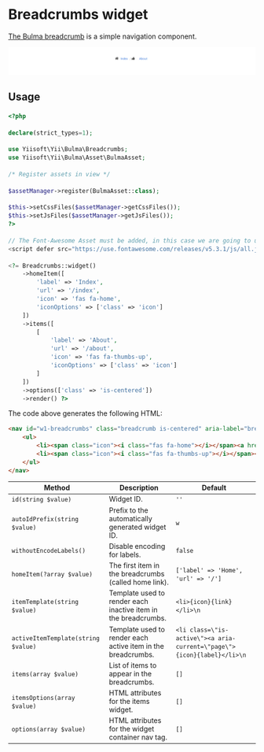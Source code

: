 # Breadcrumbs widget

[The Bulma breadcrumb](https://bulma.io/documentation/components/breadcrumb/) is a simple navigation component.

<p align="center">
    <img src="images/breadcrumbs.png">
</p>

## Usage

```php
<?php

declare(strict_types=1);

use Yiisoft\Yii\Bulma\Breadcrumbs;
use Yiisoft\Yii\Bulma\Asset\BulmaAsset;

/* Register assets in view */

$assetManager->register(BulmaAsset::class);

$this->setCssFiles($assetManager->getCssFiles());
$this->setJsFiles($assetManager->getJsFiles());
?>

// The Font-Awesome Asset must be added, in this case we are going to use an external library.
<script defer src="https://use.fontawesome.com/releases/v5.3.1/js/all.js"></script>

<?= Breadcrumbs::widget()
    ->homeItem([
        'label' => 'Index',
        'url' => '/index',
        'icon' => 'fas fa-home',
        'iconOptions' => ['class' => 'icon']
    ])
    ->items([
        [
            'label' => 'About',
            'url' => '/about',
            'icon' => 'fas fa-thumbs-up',
            'iconOptions' => ['class' => 'icon']
        ]
    ])
    ->options(['class' => 'is-centered'])
    ->render() ?>
```

The code above generates the following HTML:

```html
<nav id="w1-breadcrumbs" class="breadcrumb is-centered" aria-label="breadcrumbs">
    <ul>
        <li><span class="icon"><i class="fas fa-home"></i></span><a href="/index">Index</a></li>
        <li><span class="icon"><i class="fas fa-thumbs-up"></i></span><a href="/about">About</a></li>
    </ul>
</nav>
```

Method | Description | Default
-------|-------------|---------
`id(string $value)` | Widget ID. | `''`
`autoIdPrefix(string $value)` | Prefix to the automatically generated widget ID. | `w`
`withoutEncodeLabels()` | Disable encoding for labels. | `false`
`homeItem(?array $value)` | The first item in the breadcrumbs (called home link). | `['label' => 'Home', 'url' => '/']`
`itemTemplate(string $value)` | Template used to render each inactive item in the breadcrumbs. | `<li>{icon}{link}</li>\n`
`activeItemTemplate(string $value)`| Template used to render each active item in the breadcrumbs. | `<li class=\"is-active\"><a aria-current=\"page\">{icon}{label}</li>\n`
`items(array $value)` | List of items to appear in the breadcrumbs. | `[]`
`itemsOptions(array $value)` | HTML attributes for the items widget. | `[]`
`options(array $value)` | HTML attributes for the widget container nav tag. | `[]`
